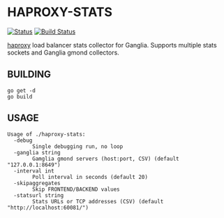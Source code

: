 # HAPROXY-STATS

[![Status](https://secure.travis-ci.org/jbuchbinder/haproxy-stats.png)](http://travis-ci.org/jbuchbinder/haproxy-stats) [![Build Status](https://drone.io/github.com/jbuchbinder/haproxy-stats/status.png)](https://drone.io/github.com/jbuchbinder/haproxy-stats/latest)

[haproxy](http://www.haproxy.org/) load balancer stats collector for Ganglia. Supports multiple stats sockets and Ganglia gmond collectors.

## BUILDING

	go get -d
	go build

## USAGE

```
Usage of ./haproxy-stats:
  -debug
    	Single debugging run, no loop
  -ganglia string
    	Gamglia gmond servers (host:port, CSV) (default "127.0.0.1:8649")
  -interval int
    	Poll interval in seconds (default 20)
  -skipaggregates
    	Skip FRONTEND/BACKEND values
  -statsurl string
    	Stats URLs or TCP addresses (CSV) (default "http://localhost:60081/")
```

